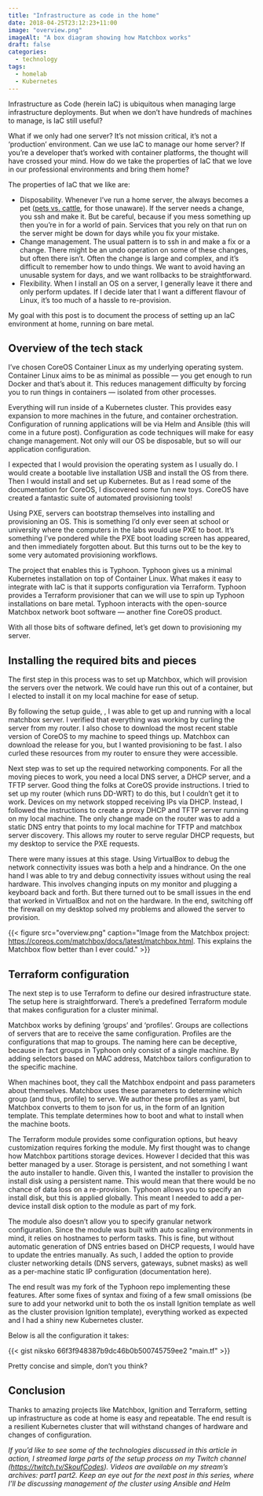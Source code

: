 ```yaml
---
title: "Infrastructure as code in the home"
date: 2018-04-25T23:12:23+11:00
image: "overview.png"
imageAlt: "A box diagram showing how Matchbox works"
draft: false
categories:
  - technology
tags:
  - homelab
  - Kubernetes
---
```


Infrastructure as Code (herein IaC) is ubiquitous when managing large infrastructure deployments.
But when we don’t have hundreds of machines to manage, is IaC still useful?
<!--more-->
What if we only had one server? It’s not mission critical, it’s not a ‘production’ environment.
Can we use IaC to manage our home server? If you’re a developer that’s worked with container platforms, the thought will have crossed your mind.
How do we take the properties of IaC that we love in our professional environments and bring them home?

The properties of IaC that we like are:

* Disposability. Whenever I’ve run a home server, the always becomes a pet ([pets vs. cattle](http://cloudscaling.com/blog/cloud-computing/the-history-of-pets-vs-cattle/), for those unaware). If the server needs a change, you ssh and make it. But be careful, because if you mess something up then you’re in for a world of pain. Services that you rely on that run on the server might be down for days while you fix your mistake.
* Change management. The usual pattern is to ssh in and make a fix or a change. There might be an undo operation on some of these changes, but often there isn’t. Often the change is large and complex, and it’s difficult to remember how to undo things. We want to avoid having an unusable system for days, and we want rollbacks to be straightforward.
* Flexibility. When I install an OS on a server, I generally leave it there and only perform updates. If I decide later that I want a different flavour of Linux, it’s too much of a hassle to re-provision.

My goal with this post is to document the process of setting up an IaC environment at home, running on bare metal.

## Overview of the tech stack

I’ve chosen CoreOS Container Linux as my underlying operating system. Container Linux aims to be as minimal as possible — you get enough to run Docker and that’s about it. This reduces management difficulty by forcing you to run things in containers — isolated from other processes.

Everything will run inside of a Kubernetes cluster. This provides easy expansion to more machines in the future, and container orchestration. Configuration of running applications will be via Helm and Ansible (this will come in a future post). Configuration as code techniques will make for easy change management. Not only will our OS be disposable, but so will our application configuration.

I expected that I would provision the operating system as I usually do. I would create a bootable live installation USB and install the OS from there. Then I would install and set up Kubernetes. But as I read some of the documentation for CoreOS, I discovered some fun new toys. CoreOS have created a fantastic suite of automated provisioning tools!

Using PXE, servers can bootstrap themselves into installing and provisioning an OS. This is something I’d only ever seen at school or university where the computers in the labs would use PXE to boot. It’s something I’ve pondered while the PXE boot loading screen has appeared, and then immediately forgotten about. But this turns out to be the key to some very automated provisioning workflows.

The project that enables this is Typhoon. Typhoon gives us a minimal Kubernetes installation on top of Container Linux. What makes it easy to integrate with IaC is that it supports configuration via Terraform. Typhoon provides a Terraform provisioner that can we will use to spin up Typhoon installations on bare metal. Typhoon interacts with the open-source Matchbox network boot software — another fine CoreOS product.

With all those bits of software defined, let’s get down to provisioning my server.

## Installing the required bits and pieces

The first step in this process was to set up Matchbox, which will provision the servers over the network. We could have run this out of a container, but I elected to install it on my local machine for ease of setup.

By following the setup guide, , I was able to get up and running with a local matchbox server. I verified that everything was working by curling the server from my router. I also chose to download the most recent stable version of CoreOS to my machine to speed things up. Matchbox can download the release for you, but I wanted provisioning to be fast. I also curled these resources from my router to ensure they were accessible.

Next step was to set up the required networking components. For all the moving pieces to work, you need a local DNS server, a DHCP server, and a TFTP server. Good thing the folks at CoreOS provide instructions. I tried to set up my router (which runs DD-WRT) to do this, but I couldn’t get it to work. Devices on my network stopped receiving IPs via DHCP. Instead, I followed the instructions to create a proxy DHCP and TFTP server running on my local machine. The only change made on the router was to add a static DNS entry that points to my local machine for TFTP and matchbox server discovery. This allows my router to serve regular DHCP requests, but my desktop to service the PXE requests.

There were many issues at this stage. Using VirtualBox to debug the network connectivity issues was both a help and a hindrance. On the one hand I was able to try and debug connectivity issues without using the real hardware. This involves changing inputs on my monitor and plugging a keyboard back and forth. But there turned out to be small issues in the end that worked in VirtualBox and not on the hardware. In the end, switching off the firewall on my desktop solved my problems and allowed the server to provision.

{{< figure src="overview.png" caption="Image from the Matchbox project: https://coreos.com/matchbox/docs/latest/matchbox.html. This explains the Matchbox flow better than I ever could." >}}

## Terraform configuration

The next step is to use Terraform to define our desired infrastructure state. The setup here is straightforward. There’s a predefined Terraform module that makes configuration for a cluster minimal.

Matchbox works by defining ‘groups’ and ‘profiles’. Groups are collections of servers that are to receive the same configuration. Profiles are the configurations that map to groups. The naming here can be deceptive, because in fact groups in Typhoon only consist of a single machine. By adding selectors based on MAC address, Matchbox tailors configuration to the specific machine.

When machines boot, they call the Matchbox endpoint and pass parameters about themselves. Matchbox uses these parameters to determine which group (and thus, profile) to serve. We author these profiles as yaml, but Matchbox converts to them to json for us, in the form of an Ignition template. This template determines how to boot and what to install when the machine boots.

The Terraform module provides some configuration options, but heavy customization requires forking the module. My first thought was to change how Matchbox partitions storage devices. However I decided that this was better managed by a user. Storage is persistent, and not something I want the auto installer to handle. Given this, I wanted the installer to provision the install disk using a persistent name. This would mean that there would be no chance of data loss on a re-provision. Typhoon allows you to specify an install disk, but this is applied globally. This meant I needed to add a per-device install disk option to the module as part of my fork.

The module also doesn’t allow you to specify granular network configuration. Since the module was built with auto scaling environments in mind, it relies on hostnames to perform tasks. This is fine, but without automatic generation of DNS entries based on DHCP requests, I would have to update the entries manually. As such, I added the option to provide cluster networking details (DNS servers, gateways, subnet masks) as well as a per-machine static IP configuration (documentation here).

The end result was my fork of the Typhoon repo implementing these features. After some fixes of syntax and fixing of a few small omissions (be sure to add your networkd unit to both the os install Ignition template as well as the cluster provision Ignition template), everything worked as expected and I had a shiny new Kubernetes cluster.

Below is all the configuration it takes:

{{< gist niksko 66f3f948387b9dc46b0b500745759ee2 "main.tf" >}}

Pretty concise and simple, don’t you think?

## Conclusion

Thanks to amazing projects like Matchbox, Ignition and Terraform, setting up infrastructure as code at home is easy and repeatable. The end result is a resilient Kubernetes cluster that will withstand changes of hardware and changes of configuration.

*If you’d like to see some of the technologies discussed in this article in action, I streamed large parts of the setup process on my Twitch channel (https://twitch.tv/SkoufCodes). Videos are available on my stream’s archives: part1 part2.
Keep an eye out for the next post in this series, where I’ll be discussing management of the cluster using Ansible and Helm*

